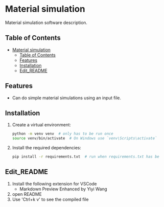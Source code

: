# Material simulation

Material simulation software description.

## Table of Contents

- [Material simulation](#material-simulation)
  - [Table of Contents](#table-of-contents)
  - [Features](#features)
  - [Installation](#installation)
  - [Edit\_README](#edit_readme)

## Features

- Can do simple material simulations using an input file.

## Installation

1. Create a virtual environment:
    ```bash
    python -m venv venv  # only has to be run once
    source venv/bin/activate  # On Windows use `venv\Scripts\activate`
2. Install the required dependencies:
    ```bash
    pip install -r requirements.txt  # run when requirements.txt has been updated

## Edit_README

1. Install the following extension for VSCode
   - Markdown Preview Enhanced by Yiyi Wang
2. open README
3. Use 'Ctrl+k v' to see the compiled file